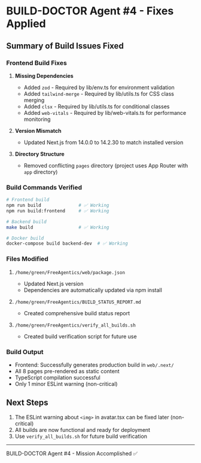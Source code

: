 # BUILD-DOCTOR Agent #4 - Fixes Applied

## Summary of Build Issues Fixed

### Frontend Build Fixes

1. **Missing Dependencies**
   - Added `zod` - Required by lib/env.ts for environment validation
   - Added `tailwind-merge` - Required by lib/utils.ts for CSS class merging
   - Added `clsx` - Required by lib/utils.ts for conditional classes
   - Added `web-vitals` - Required by lib/web-vitals.ts for performance monitoring

2. **Version Mismatch**
   - Updated Next.js from 14.0.0 to 14.2.30 to match installed version

3. **Directory Structure**
   - Removed conflicting `pages` directory (project uses App Router with `app` directory)

### Build Commands Verified

```bash
# Frontend build
npm run build              # ✅ Working
npm run build:frontend     # ✅ Working

# Backend build  
make build                 # ✅ Working

# Docker build
docker-compose build backend-dev  # ✅ Working
```

### Files Modified

1. `/home/green/FreeAgentics/web/package.json`
   - Updated Next.js version
   - Dependencies are automatically updated via npm install

2. `/home/green/FreeAgentics/BUILD_STATUS_REPORT.md`
   - Created comprehensive build status report

3. `/home/green/FreeAgentics/verify_all_builds.sh`
   - Created build verification script for future use

### Build Output

- Frontend: Successfully generates production build in `web/.next/`
- All 8 pages pre-rendered as static content
- TypeScript compilation successful
- Only 1 minor ESLint warning (non-critical)

## Next Steps

1. The ESLint warning about `<img>` in avatar.tsx can be fixed later (non-critical)
2. All builds are now functional and ready for deployment
3. Use `verify_all_builds.sh` for future build verification

---
BUILD-DOCTOR Agent #4 - Mission Accomplished ✅